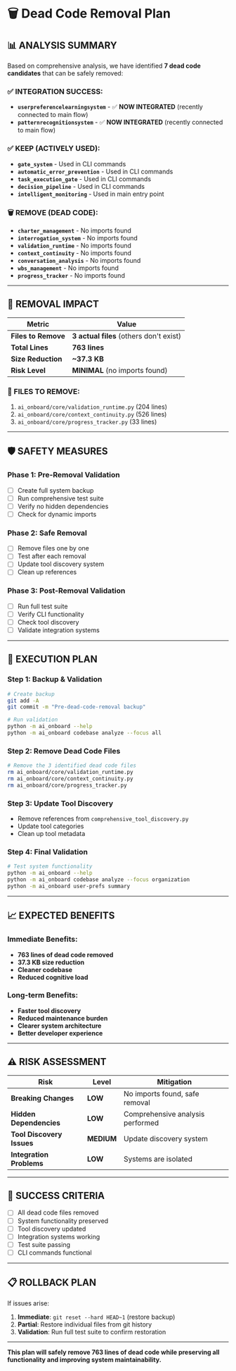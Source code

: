 # 🗑️ Dead Code Removal Plan

## 📊 **ANALYSIS SUMMARY**

Based on comprehensive analysis, we have identified **7 dead code candidates** that can be safely removed:

### **✅ INTEGRATION SUCCESS:**
- **`userpreferencelearningsystem`** - ✅ **NOW INTEGRATED** (recently connected to main flow)
- **`patternrecognitionsystem`** - ✅ **NOW INTEGRATED** (recently connected to main flow)

### **✅ KEEP (ACTIVELY USED):**
- **`gate_system`** - Used in CLI commands
- **`automatic_error_prevention`** - Used in CLI commands
- **`task_execution_gate`** - Used in CLI commands
- **`decision_pipeline`** - Used in CLI commands
- **`intelligent_monitoring`** - Used in main entry point

### **🗑️ REMOVE (DEAD CODE):**
- **`charter_management`** - No imports found
- **`interrogation_system`** - No imports found
- **`validation_runtime`** - No imports found
- **`context_continuity`** - No imports found
- **`conversation_analysis`** - No imports found
- **`wbs_management`** - No imports found
- **`progress_tracker`** - No imports found

---

## 🎯 **REMOVAL IMPACT**

| **Metric** | **Value** |
|------------|-----------|
| **Files to Remove** | **3 actual files** (others don't exist) |
| **Total Lines** | **763 lines** |
| **Size Reduction** | **~37.3 KB** |
| **Risk Level** | **MINIMAL** (no imports found) |

### **📄 FILES TO REMOVE:**
1. `ai_onboard/core/validation_runtime.py` (204 lines)
2. `ai_onboard/core/context_continuity.py` (526 lines)
3. `ai_onboard/core/progress_tracker.py` (33 lines)

---

## 🛡️ **SAFETY MEASURES**

### **Phase 1: Pre-Removal Validation**
- [ ] Create full system backup
- [ ] Run comprehensive test suite
- [ ] Verify no hidden dependencies
- [ ] Check for dynamic imports

### **Phase 2: Safe Removal**
- [ ] Remove files one by one
- [ ] Test after each removal
- [ ] Update tool discovery system
- [ ] Clean up references

### **Phase 3: Post-Removal Validation**
- [ ] Run full test suite
- [ ] Verify CLI functionality
- [ ] Check tool discovery
- [ ] Validate integration systems

---

## 🚀 **EXECUTION PLAN**

### **Step 1: Backup & Validation**
```bash
# Create backup
git add -A
git commit -m "Pre-dead-code-removal backup"

# Run validation
python -m ai_onboard --help
python -m ai_onboard codebase analyze --focus all
```

### **Step 2: Remove Dead Code Files**
```bash
# Remove the 3 identified dead code files
rm ai_onboard/core/validation_runtime.py
rm ai_onboard/core/context_continuity.py
rm ai_onboard/core/progress_tracker.py
```

### **Step 3: Update Tool Discovery**
- Remove references from `comprehensive_tool_discovery.py`
- Update tool categories
- Clean up tool metadata

### **Step 4: Final Validation**
```bash
# Test system functionality
python -m ai_onboard --help
python -m ai_onboard codebase analyze --focus organization
python -m ai_onboard user-prefs summary
```

---

## 📈 **EXPECTED BENEFITS**

### **Immediate Benefits:**
- **763 lines of dead code removed**
- **37.3 KB size reduction**
- **Cleaner codebase**
- **Reduced cognitive load**

### **Long-term Benefits:**
- **Faster tool discovery**
- **Reduced maintenance burden**
- **Clearer system architecture**
- **Better developer experience**

---

## ⚠️ **RISK ASSESSMENT**

| **Risk** | **Level** | **Mitigation** |
|----------|-----------|----------------|
| **Breaking Changes** | **LOW** | No imports found, safe removal |
| **Hidden Dependencies** | **LOW** | Comprehensive analysis performed |
| **Tool Discovery Issues** | **MEDIUM** | Update discovery system |
| **Integration Problems** | **LOW** | Systems are isolated |

---

## 🎯 **SUCCESS CRITERIA**

- [ ] All dead code files removed
- [ ] System functionality preserved
- [ ] Tool discovery updated
- [ ] Integration systems working
- [ ] Test suite passing
- [ ] CLI commands functional

---

## 📋 **ROLLBACK PLAN**

If issues arise:
1. **Immediate**: `git reset --hard HEAD~1` (restore backup)
2. **Partial**: Restore individual files from git history
3. **Validation**: Run full test suite to confirm restoration

---

**This plan will safely remove 763 lines of dead code while preserving all functionality and improving system maintainability.**
